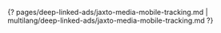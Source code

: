 {? pages/deep-linked-ads/jaxto-media-mobile-tracking.md | multilang/deep-linked-ads/jaxto-media-mobile-tracking.md ?}

